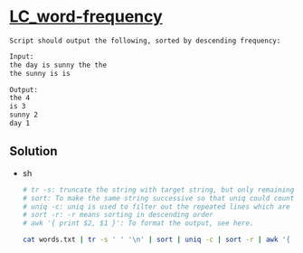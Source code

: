 # [LC_word-frequency](https://leetcode.com/problems/word-frequency)

```en
Script should output the following, sorted by descending frequency:
```

```txt
Input:
the day is sunny the the
the sunny is is

Output:
the 4
is 3
sunny 2
day 1
```

## Solution

* sh

  ```sh
  # tr -s: truncate the string with target string, but only remaining one instance (e.g. multiple whitespaces)
  # sort: To make the same string successive so that uniq could count the same string fully and correctly.
  # uniq -c: uniq is used to filter out the repeated lines which are successive, -c means counting
  # sort -r: -r means sorting in descending order
  # awk '{ print $2, $1 }': To format the output, see here.

  cat words.txt | tr -s ' ' '\n' | sort | uniq -c | sort -r | awk '{ print $2, $1 }'
  ```
